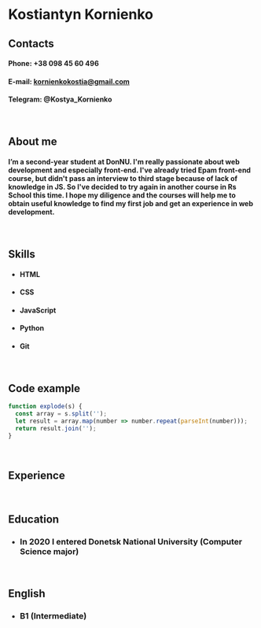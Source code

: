 # Kostiantyn Kornienko

## Contacts
#### Phone: +38 098 45 60 496
#### E-mail: kornienkokostia@gmail.com
#### Telegram: @Kostya_Kornienko 

<br>

## About me
#### I’m a second-year student at DonNU. I'm really passionate about web development and especially front-end. I've already tried Epam front-end course, but didn't pass an interview to third stage because of lack of knowledge in JS. So I've decided to try again in another course in Rs School this time. I hope my diligence and the courses will help me to obtain useful knowledge to find my first job and get an experience in web development.

<br>

## Skills
* #### HTML 
* #### CSS 
* #### JavaScript 
* #### Python 
* #### Git


<br>

## Code example
```javascript
function explode(s) {
  const array = s.split('');
  let result = array.map(number => number.repeat(parseInt(number)));
  return result.join('');
}
```
<br>

## Experience

<br>

## Education
* ### In 2020 I entered Donetsk National University (Computer Science major) 

<br>

## English
* ### B1 (Intermediate)
